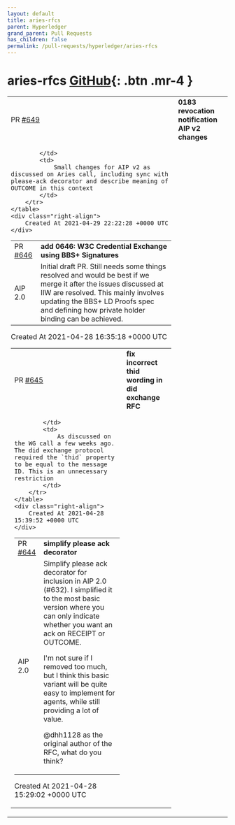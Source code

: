 ```yaml
---
layout: default
title: aries-rfcs
parent: Hyperledger
grand_parent: Pull Requests
has_children: false
permalink: /pull-requests/hyperledger/aries-rfcs
---
```


# aries-rfcs <span class="fs-3 right-align">[GitHub](https://github.com/hyperledger/aries-rfcs){: .btn .mr-4 }</span>


<div>
    <table>
        <tr>
            <td>
                PR <a href="https://github.com/hyperledger/aries-rfcs/pull/649" class=".btn">#649</a>
            </td>
            <td>
                <b>
                    0183 revocation notification AIP v2 changes
                </b>
            </td>
        </tr>
        <tr>
            <td>
                
            </td>
            <td>
                Small changes for AIP v2 as discussed on Aries call, including sync with please-ack decorator and describe meaning of OUTCOME in this context
            </td>
        </tr>
    </table>
    <div class="right-align">
        Created At 2021-04-29 22:22:28 +0000 UTC
    </div>
</div>

<div>
    <table>
        <tr>
            <td>
                PR <a href="https://github.com/hyperledger/aries-rfcs/pull/646" class=".btn">#646</a>
            </td>
            <td>
                <b>
                    add 0646: W3C Credential Exchange using BBS+ Signatures
                </b>
            </td>
        </tr>
        <tr>
            <td>
                <span class="chip">AIP 2.0</span>
            </td>
            <td>
                Initial draft PR. Still needs some things resolved and would be best if we merge it after the issues discussed at IIW are resolved. This mainly involves updating the BBS+ LD Proofs spec and defining how private holder binding can be achieved.
            </td>
        </tr>
    </table>
    <div class="right-align">
        Created At 2021-04-28 16:35:18 +0000 UTC
    </div>
</div>

<div>
    <table>
        <tr>
            <td>
                PR <a href="https://github.com/hyperledger/aries-rfcs/pull/645" class=".btn">#645</a>
            </td>
            <td>
                <b>
                    fix incorrect thid wording in did exchange RFC
                </b>
            </td>
        </tr>
        <tr>
            <td>
                
            </td>
            <td>
                As discussed on the WG call a few weeks ago. The did exchange protocol required the `thid` property to be equal to the message ID. This is an unnecessary restriction
            </td>
        </tr>
    </table>
    <div class="right-align">
        Created At 2021-04-28 15:39:52 +0000 UTC
    </div>
</div>

<div>
    <table>
        <tr>
            <td>
                PR <a href="https://github.com/hyperledger/aries-rfcs/pull/644" class=".btn">#644</a>
            </td>
            <td>
                <b>
                    simplify please ack decorator
                </b>
            </td>
        </tr>
        <tr>
            <td>
                <span class="chip">AIP 2.0</span>
            </td>
            <td>
                Simplify please ack decorator for inclusion in AIP 2.0 (#632). I simplified it to the most basic version where you can only indicate whether you want an ack on RECEIPT or OUTCOME. 

I'm not sure if I removed too much, but I think this basic variant will be quite easy to implement for agents, while still providing a lot of value.

@dhh1128 as the original author of the RFC, what do you think?
            </td>
        </tr>
    </table>
    <div class="right-align">
        Created At 2021-04-28 15:29:02 +0000 UTC
    </div>
</div>


